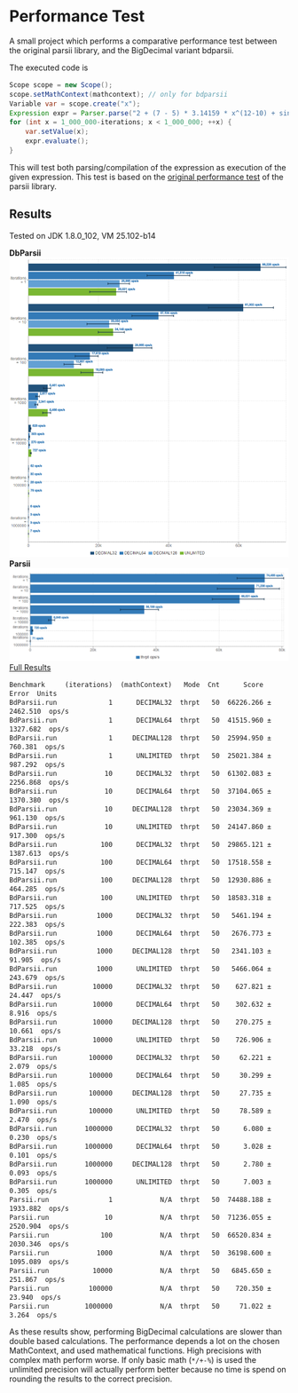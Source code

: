 # Performance Test

A small project which performs a comparative performance test between the original parsii library, and the BigDecimal variant bdparsii.

The executed code is

```java
Scope scope = new Scope();
scope.setMathContext(mathcontext); // only for bdparsii
Variable var = scope.create("x");
Expression expr = Parser.parse("2 + (7 - 5) * 3.14159 * x^(12-10) + sin(-3.141)", scope);
for (int x = 1_000_000-iterations; x < 1_000_000; ++x) {
	var.setValue(x);
	expr.evaluate();
}
```

This will test both parsing/compilation of the expression as execution of the given expression. This test is based on the [original performance test](http://andreas.haufler.info/2013/12/how-to-write-one-of-fastest-expression.html) of the parsii library.

## Results

Tested on JDK 1.8.0_102, VM 25.102-b14

**DbParsii**
![DbParsii](src/site/bench-bdparsii.png)
**Parsii**
![Parsii](src/site/bench-parsii.png)
[Full Results](http://jmh.morethan.io/?source=https://raw.githubusercontent.com/mpobjects/bdparsii/master/src/test/perftest/src/site/jmh-results.json)

```
Benchmark     (iterations)  (mathContext)   Mode  Cnt      Score      Error  Units
BdParsii.run             1      DECIMAL32  thrpt   50  66226.266 ± 2462.510  ops/s
BdParsii.run             1      DECIMAL64  thrpt   50  41515.960 ± 1327.682  ops/s
BdParsii.run             1     DECIMAL128  thrpt   50  25994.950 ±  760.381  ops/s
BdParsii.run             1      UNLIMITED  thrpt   50  25021.384 ±  987.292  ops/s
BdParsii.run            10      DECIMAL32  thrpt   50  61302.083 ± 2256.868  ops/s
BdParsii.run            10      DECIMAL64  thrpt   50  37104.065 ± 1370.380  ops/s
BdParsii.run            10     DECIMAL128  thrpt   50  23034.369 ±  961.130  ops/s
BdParsii.run            10      UNLIMITED  thrpt   50  24147.860 ±  917.300  ops/s
BdParsii.run           100      DECIMAL32  thrpt   50  29865.121 ± 1387.613  ops/s
BdParsii.run           100      DECIMAL64  thrpt   50  17518.558 ±  715.147  ops/s
BdParsii.run           100     DECIMAL128  thrpt   50  12930.886 ±  464.285  ops/s
BdParsii.run           100      UNLIMITED  thrpt   50  18583.318 ±  717.525  ops/s
BdParsii.run          1000      DECIMAL32  thrpt   50   5461.194 ±  222.383  ops/s
BdParsii.run          1000      DECIMAL64  thrpt   50   2676.773 ±  102.385  ops/s
BdParsii.run          1000     DECIMAL128  thrpt   50   2341.103 ±   91.905  ops/s
BdParsii.run          1000      UNLIMITED  thrpt   50   5466.064 ±  243.679  ops/s
BdParsii.run         10000      DECIMAL32  thrpt   50    627.821 ±   24.447  ops/s
BdParsii.run         10000      DECIMAL64  thrpt   50    302.632 ±    8.916  ops/s
BdParsii.run         10000     DECIMAL128  thrpt   50    270.275 ±   10.661  ops/s
BdParsii.run         10000      UNLIMITED  thrpt   50    726.906 ±   33.218  ops/s
BdParsii.run        100000      DECIMAL32  thrpt   50     62.221 ±    2.079  ops/s
BdParsii.run        100000      DECIMAL64  thrpt   50     30.299 ±    1.085  ops/s
BdParsii.run        100000     DECIMAL128  thrpt   50     27.735 ±    1.090  ops/s
BdParsii.run        100000      UNLIMITED  thrpt   50     78.589 ±    2.470  ops/s
BdParsii.run       1000000      DECIMAL32  thrpt   50      6.080 ±    0.230  ops/s
BdParsii.run       1000000      DECIMAL64  thrpt   50      3.028 ±    0.101  ops/s
BdParsii.run       1000000     DECIMAL128  thrpt   50      2.780 ±    0.093  ops/s
BdParsii.run       1000000      UNLIMITED  thrpt   50      7.003 ±    0.305  ops/s
Parsii.run               1            N/A  thrpt   50  74488.188 ± 1933.882  ops/s
Parsii.run              10            N/A  thrpt   50  71236.055 ± 2520.904  ops/s
Parsii.run             100            N/A  thrpt   50  66520.834 ± 2030.346  ops/s
Parsii.run            1000            N/A  thrpt   50  36198.600 ± 1095.089  ops/s
Parsii.run           10000            N/A  thrpt   50   6845.650 ±  251.867  ops/s
Parsii.run          100000            N/A  thrpt   50    720.350 ±   23.940  ops/s
Parsii.run         1000000            N/A  thrpt   50     71.022 ±    3.264  ops/s
``` 

As these results show, performing BigDecimal calculations are slower than double based calculations.
The performance depends a lot on the chosen MathContext, and used mathematical functions. 
High precisions with complex math perform worse. 
If only basic math (`*/+-%`) is used the unlimited precision will actually perform better because no time is spend on rounding the results to the correct precision.

